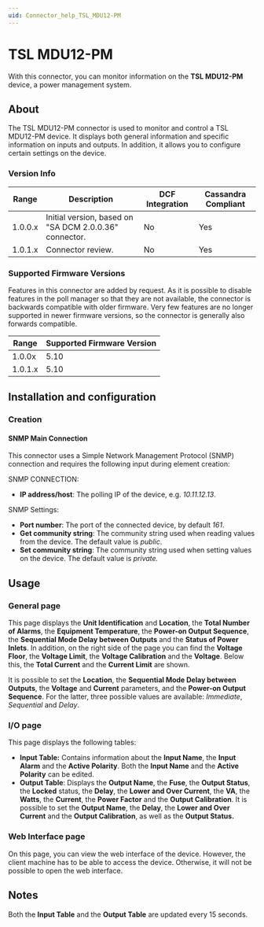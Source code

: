 ```yaml
---
uid: Connector_help_TSL_MDU12-PM
---
```


# TSL MDU12-PM

With this connector, you can monitor information on the **TSL MDU12-PM** device, a power management system.

## About

The TSL MDU12-PM connector is used to monitor and control a TSL MDU12-PM device. It displays both general information and specific information on inputs and outputs. In addition, it allows you to configure certain settings on the device.

### Version Info

| Range     | Description                                         | DCF Integration     | Cassandra Compliant     |
|------------------|-----------------------------------------------------|---------------------|-------------------------|
| 1.0.0.x          | Initial version, based on "SA DCM 2.0.0.36" connector. | No                  | Yes                     |
| 1.0.1.x          | Connector review.                                      | No                  | Yes                     |

### Supported Firmware Versions

Features in this connector are added by request. As it is possible to disable features in the poll manager so that they are not available, the connector is backwards compatible with older firmware. Very few features are no longer supported in newer firmware versions, so the connector is generally also forwards compatible.

| Range | Supported Firmware Version |
|------------------|-----------------------------|
| 1.0.0x           | 5.10                        |
| 1.0.1.x          | 5.10                        |

## Installation and configuration

### Creation

#### SNMP Main Connection

This connector uses a Simple Network Management Protocol (SNMP) connection and requires the following input during element creation:

SNMP CONNECTION:

- **IP address/host**: The polling IP of the device, e.g. *10.11.12.13*.

SNMP Settings:

- **Port number**: The port of the connected device, by default *161*.
- **Get community string**: The community string used when reading values from the device. The default value is *public*.
- **Set community string**: The community string used when setting values on the device. The default value is *private.*

## Usage

### General page

This page displays the **Unit Identification** and **Location**, the **Total Number of Alarms**, the **Equipment Temperature**, the **Power-on Output Sequence**, the **Sequential Mode Delay between Outputs** and the **Status of Power Inlets**.
In addition, on the right side of the page you can find the **Voltage Floor**, the **Voltage Limit**, the **Voltage Calibration** and the **Voltage**. Below this, the **Total Current** and the **Current Limit** are shown.

It is possible to set the **Location**, the **Sequential Mode Delay between Outputs**, the **Voltage** and **Current** parameters, and the **Power-on Output Sequence**.
For the latter, three possible values are available: *Immediate*, *Sequential* and *Delay*.

### I/O page

This page displays the following tables:

- **Input Table:** Contains information about the **Input Name**, the **Input Alarm** and the **Active Polarity**. Both the **Input Name** and the **Active Polarity** can be edited.
- **Output Table**: Displays the **Output Name**, the **Fuse**, the **Output Status**, the **Locked** status, the **Delay**, the **Lower and Over Current**, the **VA**, the **Watts**, the **Current**, the **Power Factor** and the **Output Calibration**.
  It is possible to set the **Output Name**, the **Delay**, the **Lower and Over Current** and the **Output Calibration**, as well as the **Output Status.**

### Web Interface page

On this page, you can view the web interface of the device. However, the client machine has to be able to access the device. Otherwise, it will not be possible to open the web interface.

## Notes

Both the **Input Table** and the **Output Table** are updated every 15 seconds.
